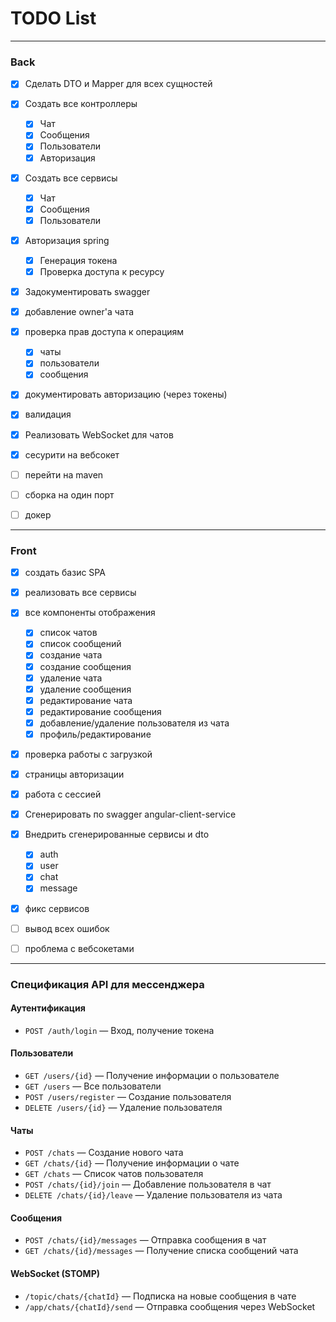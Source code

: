 # TODO List

---

### Back
- [x] Сделать DTO и Mapper для всех сущностей
- [x] Создать все контроллеры
  - [x] Чат
  - [x] Сообщения
  - [x] Пользователи
  - [x] Авторизация
- [x] Создать все сервисы
    - [x] Чат
    - [x] Сообщения
    - [x] Пользователи

- [x] Авторизация spring
    - [x] Генерация токена
    - [x] Проверка доступа к ресурсу

- [x] Задокументировать swagger

- [x] добавление owner'а чата
- [x] проверка прав доступа к операциям
  - [x] чаты
  - [x] пользователи
  - [x] сообщения

- [x] документировать авторизацию (через токены)
- [x] валидация
- [x] Реализовать WebSocket для чатов
- [x] сесурити на вебсокет
- [ ] перейти на maven
- [ ] сборка на один порт
- [ ] докер


---

### Front
- [x] создать базис SPA
- [x] реализовать все сервисы
- [x] все компоненты отображения
  - [x] список чатов
  - [x] список сообщений
  - [x] создание чата 
  - [x] создание сообщения
  - [x] удаление чата
  - [x] удаление сообщения
  - [x] редактирование чата
  - [x] редактирование сообщения
  - [x] добавление/удаление пользователя из чата
  - [x] профиль/редактирование
    
- [x] проверка работы с загрузкой
- [x] страницы авторизации
- [x] работа с сессией
- [x] Сгенерировать по swagger angular-client-service

- [x] Внедрить сгенерированные сервисы и dto
    - [x] auth
    - [x] user
    - [x] chat
    - [x] message

- [x] фикс сервисов
- [ ] вывод всех ошибок
- [ ] проблема с вебсокетами
---


### Спецификация API для мессенджера

#### **Аутентификация**

- `POST /auth/login` — Вход, получение токена

#### **Пользователи**

- `GET /users/{id}` — Получение информации о пользователе
- `GET /users` — Все пользователи
- `POST /users/register` — Создание пользователя
- `DELETE /users/{id}` — Удаление пользователя

#### **Чаты**

- `POST /chats` — Создание нового чата
- `GET /chats/{id}` — Получение информации о чате
- `GET /chats` — Список чатов пользователя
- `POST /chats/{id}/join` — Добавление пользователя в чат
- `DELETE /chats/{id}/leave` — Удаление пользователя из чата

#### **Сообщения**

- `POST /chats/{id}/messages` — Отправка сообщения в чат
- `GET /chats/{id}/messages` — Получение списка сообщений чата

#### **WebSocket (STOMP)**

- `/topic/chats/{chatId}` — Подписка на новые сообщения в чате
- `/app/chats/{chatId}/send` — Отправка сообщения через WebSocket